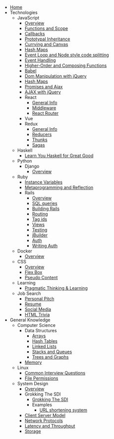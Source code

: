 <!-- docs/_sidebar.md -->

* [Home](/)
* Technologies
  * JavaScript
	* [Overview](/javascript/overview)
	* [Functions and Scope](/javascript/functions_and_scope)
	* [Callbacks](/javascript/callbacks)
	* [Prototypal Inheritance](/javascript/prototypal_inheritance)
	* [Currying and Canvas](/javascript/currying_and_canvas)
	* [Hash Maps](/javascript/js_hash_maps)
	* [Event Loop and Node style code splitting](/javascript/event_loop_and_node_code_splitting.md)
	* [Event Handling](/javascript/event_handling)
	* [Higher-Order and Composing Functions](/javascript/higher_order_and_composing_fuctions)
	* [Babel](/javascript/babel)
	* [Dom Manipulation with jQuery](/javascript/dom_manipulation_and_jquery)
	* [Hash Maps](/javascript/js_hash_maps)
	* [Promises and Ajax](javascript/promises_and_ajax)
	* [AJAX with jQuery](/javascript/jquery_ajax_and_promises)
	* React
	  * [General Info](/javascript/react/overview)
	  * [Middleware](/javascript/react/middleware)
	  * [React Router](/javascript/react/react_router)
	* Vue
	* Redux
	  * [General Info](/javascript/redux/overview)
	  * [Reducers](/javascript/redux/reducers_and_react)
	  * [Thunks](/javascript/redux/thunks_and_ajax)
	  * [Sagas](/javascript/redux/redux_sagas.md)
  * Haskell
  	* [Learn You Haskell for Great Good](/haskell/learn_you_haskell_for_great_good)
  * Python
	* Django
	  * [Overview](/python/django/overview.md)
  * Ruby
	* [Instance Variables](/ruby/instance_variables)
	* [Metaprogramming and Reflection](/ruby/metaprogramming_and_reflection)
	* Rails
	  * [Overview](/ruby/rails/overview)
	  * [SQL queries](/ruby/rails/sql_in_rails_and_metaprogramming)
	  * [Building Rails](/ruby/rails/building_rails)
	  * [Routing](/ruby/rails/routing)
	  * [Tag ids](/ruby/rails/tag_ids)
	  * [Views](/ruby/rails/views)
	  * [Testing](/ruby/rails/testing)
	  * [jBuilder](/ruby/rails/jbuilder)
	  * [Auth](/ruby/rails/auth)
	  * [Writing Auth](/ruby/rails/building_auth)
  * Docker
	* [Overview](/Docker/overview)
  * CSS
	* [Overview](/css/overview)
	* [Flex Box](/css/flex_box_postion_and_rails)
	* [Pseudo Content](/css/pseudo_content)
  * Learning
	* [Pragmatic Thinking & Learning](/learning/notes_on_pragmatic_thinking_and_learning)
  * Job Search
	* [Personal Pitch](/job_search/personal_pitch_notes)
	* [Resume](/job_search/resume_notes)
	* [Social Media](/job_search/social_media)
	* [HTML Trivia](/job_search/html_trivia)
* General Knowledge
  * Computer Science
	* Data Structures
	  * [Arrays](/computer_science/data_structures/arrays.md)
	  * [Hash Tables](/computer_science/data_structures/hash_table.md)
	  * [Linked Lists](/computer_science/data_structures/linked_lists.md)
	  * [Stacks and Queues](/computer_science/data_structures/stacks_and_queues.md)
	  * [Trees and Graphs](/computer_science/data_structures/trees_and_graphs.md)
	* [Memory](/computer_science/memory.md)
  * Linux
	* [Common Interview Questions](/linux/common_interview_questions.md)
	* [File Permissions](/linux/file_perssions.md)
  * System Design
	* [Overview](/systems_design/overview.md)
	* Grokking The SDI
	  * [Grokking The SDI](/systems_design/grokking_the_sdi/grokking_the_sdi.md)
	  * Examples
		* [URL shortening system](/systems_design/grokking_the_sdi/examples/url_shortening_service.md)
	* [Client Server Model](/systems_design/client_server_model.md)
	* [Network Protocols](/systems_design/network_protocols.md)
	* [Latency and Throughput](/systems_design/latency_and_throughput.md)
	* [Storage](/systems_design/storage.md)
